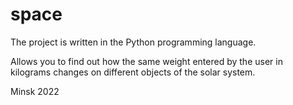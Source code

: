 # space
The project is written in the Python programming language.

Allows you to find out how the same weight entered by the user in kilograms changes on different objects of the solar system.

Minsk 2022
